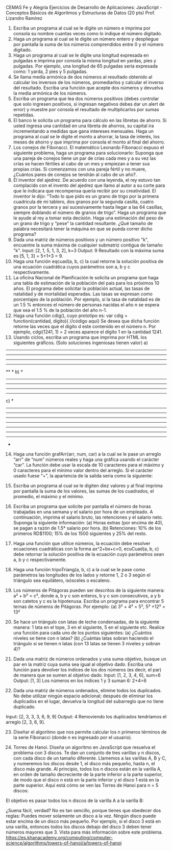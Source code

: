 CEMAS 
Fe y Alegría 
Ejercicios de Desarrollo de Aplicaciones: 
JavaScript - Conceptos Básicos de Algoritmos y Estructuras de Datos
(20 pts)
Prof. Lizandro Ramírez 
1. Escriba un programa al cual se le digite un número e imprima por consola su nombre  cuantas veces como lo indique el número digitado. 
2. Haga un programa al cual se le digite un número entero y despliegue por pantalla la suma de  los números comprendidos entre 0 y el número digitado. 
3. Haga un programa al cual se le digite una longitud expresada en pulgadas e imprima por  consola la misma longitud en yardas, pies y pulgadas. Por ejemplo, una longitud de 65  pulgadas sería expresada como: 1 yarda, 2 pies y 5 pulgadas. 
4. Se llama media armónica de dos números al resultado obtenido al calcular los inversos de  los números, promediarlos y calcular el inverso del resultado. Escriba una función que  acepte dos números y devuelva la media armónica de los números. 
5. Escriba un programa que lea dos números positivos (debes controlar que solo ingresen  positivos, si ingresan negativos debes dar un alert de error) y muestre por consola el  resultado de multiplicarlos por sumas repetidas. 
6. El banco le solicita un programa para cálculo en las libretas de ahorro. Si usted ingresa una  cantidad en una libreta de ahorros, su capital ira incrementando a medidas que gana  intereses mensuales. Haga un programa al cual se le digite el monto a ahorrar, la tasa de  interés, los meses de ahorro y que imprima por consola el monto al final del ahorro. 
7. Los conejos de Fibonacci. El matemático Leonardo Fibonacci expuso el siguiente problema, haga un programa para solucionarlo: Suponga que una pareja de conejos tiene un par de  crías cada mes y a su vez las crías se hacen fértiles al cabo de un mes y empiezan a tener sus  propias crías. Si comenzamos con una pareja fértil y no muere, ¿Cuántos pares de conejos se  tendrán al cabo de un año?. 
8. El inventor del ajedrez. De acuerdo con una leyenda, el rey estuvo tan complacido con el  invento del ajedrez que llamo al autor a su corte para que le indicara que recompensa quería  recibir por su creatividad. El inventor le dijo: “Todo lo que pido es un grano de trigo por la  primera cuadricula de mi tablero, dos granos por la segunda casilla, cuatro granos por la  tercera y así sucesivamente hasta llegar a las 64 casillas, siempre doblando el número de 
granos de trigo”. Haga un programa que le ayude al rey a tomar esta decisión. Haga una  estimación del peso de un grano de trigo y “pese” la cantidad resultante. ¿Qué tamaño de  palabra necesitará tener la máquina en que se pueda correr dicho programa? 
9. Dada una matriz de números positivos y un número positivo "k", encuentre la suma máxima de cualquier submatriz contigua de tamaño "k".
Input: [2, 1, 5, 1, 3, 2],  k=3 
Output: 9
Resultado con la máxima suma es [5, 1, 3] = 5+1+3 = 9.
10. Haga una función eqcuad(a, b, c) la cual retorne la solución positiva de una ecuación cuadrática cuyos parámetros son a, b y c respectivamente. 
11. La oficina Nacional de Planificación le solicita un programa que haga una tabla de  estimación de la población del país para los próximos 10 años. El programa debe solicitar la  población actual, las tasas de natalidad y de mortalidad esperadas. Las tasas se expresan  como porcentajes de la población. Por ejemplo, si la tasa de natalidad es de un 1.5 %  entonces el número de personas nacidas el año n se espera que sea el 1.5 % de la población  del año n-1. 
12. Haga una función cdig(), cuyo prototipo es: 
var cdig = function(cantidad, dígito){ //código aquí} 
Se desea que dicha función retorne las veces que el dígito d este contenido en el número n.  Por ejemplo, cdgi(1241, 1) = 2 veces aparece el dígito 1 en la cantidad 1241. 
13. Usando ciclos, escriba un programa que imprima por HTML los siguientes gráficos. (Solo soluciones ingeniosas tienen valor)
a) 
****** 
***** 
**** 
*** 
** 
* 
b) 
* 
***
***** 
******* 
********* 
c) 
* 
*** 
***** 
******* 
********* 
******* 
***** 
*** 
* 
14. Haga una función grafArr(arr, num, car) a la cual se le pase un arreglo “arr” de “num”  números reales y haga una gráfica usando el carácter “car”. La función debe usar la escala  de 10 caracteres para el máximo y 0 caracteres para el mínimo valor dentro del arreglo. Si el  carácter usado fuese “+”, la apariencia de la salida seria como la siguiente: 

15. Escriba un programa al cual se le digiten diez valores y al final imprima por pantalla la suma  de los valores, las sumas de los cuadrados, el promedio, el máximo y el mínimo.

16. Escriba un programa que solicite por pantalla el número de horas trabajadas en una semana  y el salario por hora de un empleado. A continuación, imprima el salario bruto, las  retenciones y el salario neto. Suponga la siguiente información: 
(a) Horas extras (por encima de 40), se pagan a razón de 1.5* salario por hora. 
(b) Retenciones: 10% de los primeros RD$1100; 15% de los 1500 siguientes y 25% del  resto. 
17. Haga una función que utilice números, la ecuación debe resolver ecuaciones cuadráticas con  la forma ax^2+bx+c=0, ecuCuad(a, b, c) debe retornar la solución positiva de la ecuación  cuyo parámetros sean a, b y c respectivamente. 
18. Haga una función tripoTriang(a, b, c) a la cual se le pase como parámetros las longitudes de  los lados y retorne 1, 2 o 3 según el triángulo sea equilátero, isósceles o escaleno. 
19. Los números de Pitágoras pueden ser descritos de la siguiente manera: a² + b² = c², donde a,  b y c son enteros, b y c son consecutivos, a y b son catetos y c es la hipotenusa. Escriba un  programa para encontrar 5 ternas de números de Pitágoras. Por ejemplo: 
(a) 3² + 4² = 5², 5² +12² = 13² 

20. Se hace un triángulo con latas de leche condensadas, de la siguiente manera: 1 lata  en el tope, 3 en el siguiente, 5 en el siguiente etc. Realice una función para cada uno de  los puntos siguientes: 
(a) ¿Cuántos niveles se tiene con n latas? 
(b) ¿Cuántas latas sobran haciendo el triángulo si se tienen n latas (con 13 latas se tienen 3  niveles y sobran 4)?

21. Dada una matriz de números ordenados y una suma objetivo, busque un par en la matriz cuya suma sea igual al objetivo dado. Escriba una función para devolver los índices de los dos números (es decir, el par) de manera que se sumen al objetivo dado.
Input: [1, 2, 3, 4, 6], sum=6
Output: [1, 3]
Los números en los índices 1 y 3 suman  6: 2+4=6

22. Dada una matriz de números ordenados, elimine todos los duplicados. No debe utilizar ningún espacio adicional; después de eliminar los duplicados en el lugar, devuelva la longitud del subarreglo que no tiene duplicado.

Input: [2, 3, 3, 3, 6, 9, 9]
Output: 4
Removiendo los duplicados tendríamos el arreglo [2, 3, 6, 9].

23.  Diseñar el algoritmo que nos permite calcular los n primeros términos de la serie Fibonacci (donde n es ingresado por el usuario).


24. Torres de Hanoi. Diseña un algoritmo en JavaScript que resuelva el problema con 3 discos. Te dan un conjunto de tres varillas y n discos, con cada disco de un tamaño diferente. Llamemos a las varillas A, B y C, y numeremos los discos desde 1, el disco más pequeño, hasta n, el disco más grande. Al principio, todos los n discos están en la varilla A, en orden de tamaño decreciente de la parte inferior a la parte superior, de modo que el disco n está en la parte inferior y el disco 1 está en la parte superior. Aquí está cómo se ven las Torres de Hanoi para n = 5 discos:

El objetivo es pasar todos los n discos de la varilla A a la varilla B:



¿Suena fácil, verdad? No es tan sencillo, porque tienes que obedecer dos reglas:
Puedes mover solamente un disco a la vez.
Ningún disco puede estar encima de un disco más pequeño. Por ejemplo, si el disco 3 está en una varilla, entonces todos los discos debajo del disco 3 deben tener números mayores que 3.
Vista para más información sobre este problema. https://es.khanacademy.org/computing/computer-science/algorithms/towers-of-hanoi/a/towers-of-hanoi


